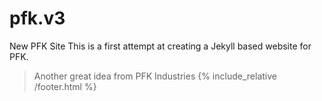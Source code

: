 # pfk.v3
New PFK Site
This is a first attempt at creating a Jekyll based website for PFK.
> Another great idea
> from PFK Industries
{% include_relative /footer.html %}
